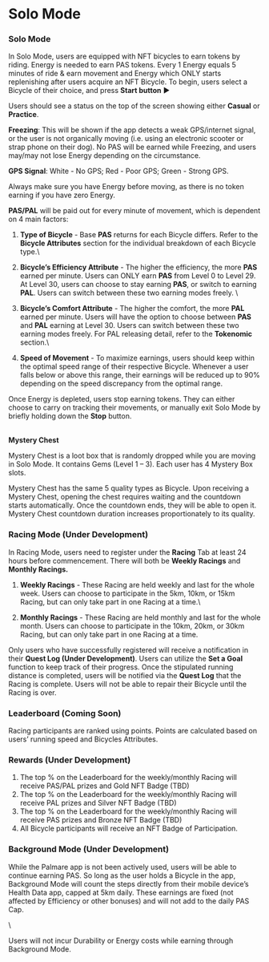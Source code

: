 # Solo Mode

### Solo Mode

In Solo Mode, users are equipped with NFT bicycles to earn tokens by riding. Energy is needed to earn PAS tokens. Every 1 Energy equals 5 minutes of ride & earn movement and Energy which ONLY starts replenishing after users acquire an NFT Bicycle. To begin, users select a Bicycle of their choice, and press **Start button** ▶

Users should see a status on the top of the screen showing either **Casual** or **Practice**.

**Freezing**: This will be shown if the app detects a weak GPS/internet signal, or the user is not organically moving (i.e. using an electronic scooter or strap phone on their dog). No PAS will be earned while Freezing, and users may/may not lose Energy depending on the circumstance.

**GPS Signal**: White - No GPS; Red - Poor GPS; Green - Strong GPS.&#x20;

Always make sure you have Energy before moving, as there is no token earning if you have zero Energy.

**PAS/PAL** will be paid out for every minute of movement, which is dependent on 4 main factors:

1. **Type of Bicycle** - Base **PAS** returns for each Bicycle differs. Refer to the **Bicycle Attributes** section for the individual breakdown of each Bicycle type.\

2. **Bicycle’s Efficiency Attribute** - The higher the efficiency, the more **PAS** earned per minute. Users can ONLY earn **PAS** from Level 0 to Level 29. At Level 30, users can choose to stay earning **PAS**, or switch to earning **PAL**. Users can switch between these two earning modes freely.                         \

3. **Bicycle’s Comfort Attribute** - The higher the comfort, the more **PAL** earned per minute. Users will have the option to choose between **PAS** and **PAL** earning at Level 30. Users can switch between these two earning modes freely. For PAL releasing detail, refer to the **Tokenomic** section.\

4. **Speed of Movement** - To maximize earnings, users should keep within the optimal speed range of their respective Bicycle. Whenever a user falls below or above this range, their earnings will be reduced up to 90% depending on the speed discrepancy from the optimal range.&#x20;

Once Energy is depleted, users stop earning tokens. They can either choose to carry on tracking their movements, or manually exit Solo Mode by briefly holding down the **Stop** button.

\
**Mystery Chest**

Mystery Chest is a loot box that is randomly dropped while you are moving in Solo Mode. It contains Gems (Level 1 – 3). Each user has 4 Mystery Box slots.

Mystery Chest has the same 5 quality types as Bicycle. Upon receiving a Mystery Chest, opening the chest requires waiting and the countdown starts automatically. Once the countdown ends, they will be able to open it. Mystery Chest countdown duration increases proportionately to its quality.

### &#x20;Racing Mode (Under Development)

In Racing Mode, users need to register under the **Racing** Tab at least 24 hours before commencement. There will both be **Weekly Racings** and **Monthly Racings.**

1. **Weekly Racings** - These Racing are held weekly and last for the whole week. Users can choose to participate in the 5km, 10km, or 15km Racing, but can only take part in one Racing at a time.\

2. **Monthly Racings** - These Racing are held monthly and last for the whole month. Users can choose to participate in the 10km, 20km, or 30km Racing, but can only take part in one Racing at a time.

Only users who have successfully registered will receive a notification in their **Quest Log (Under Development)**. Users can utilize the **Set a Goal** function to keep track of their progress. Once the stipulated running distance is completed, users will be notified via the **Quest Log** that the Racing is complete. Users will not be able to repair their Bicycle until the Racing is over.

### &#x20;Leaderboard (Coming Soon)

Racing participants are ranked using points. Points are calculated based on users’ running speed and Bicycles Attributes.



### Rewards (Under Development)

1. The top % on the Leaderboard for the weekly/monthly Racing will receive PAS/PAL prizes and Gold NFT Badge (TBD)
2. The top % on the Leaderboard for the weekly/monthly Racing will receive PAL prizes and Silver NFT Badge (TBD)
3. The top % on the Leaderboard for the weekly/monthly Racing will receive PAS prizes and Bronze NFT Badge (TBD)
4. All Bicycle participants will receive an NFT Badge of Participation.



### Background Mode (Under Development)

While the Palmare app is not been actively used, users will be able to continue earning PAS. So long as the user holds a Bicycle in the app, Background Mode will count the steps directly from their mobile device’s Health Data app, capped at 5km daily. These earnings are fixed (not affected by Efficiency or other bonuses) and will not add to the daily PAS Cap.&#x20;

\


Users will not incur Durability or Energy costs while earning through Background Mode.
